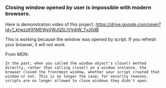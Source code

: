 ### Closing window opened by user is impossible with modern browsers.

Here is demonstration video of this project.
https://drive.google.com/open?id=1_khezzK91MEWsVWJQSLlVVdiW_TvJ0dB

This is working because the window was opened by script.
If you refresh your browser, it will not work.

From MDN:
```
In the past, when you called the window object's close() method directly, rather than calling close() on a window instance, the browser closed the frontmost window, whether your script created that window or not. This is no longer the case; for security reasons, scripts are no longer allowed to close windows they didn't open.
```